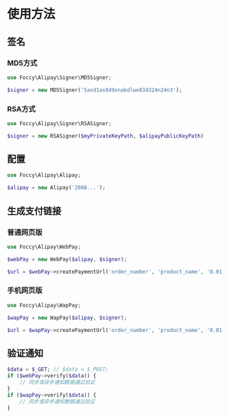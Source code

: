 # 使用方法

## 签名

### MD5方式
```php
use Foccy\Alipay\Signer\MD5Signer;

$signer = new MD5Signer('5asd1as849xnakdlwe834324n24n3');
```

### RSA方式
```php
use Foccy\Alipay\Signer\RSASigner;

$signer = new RSASigner($myPrivateKeyPath, $alipayPublicKeyPath)
```


## 配置
```php
use Foccy\Alipay\Alipay;

$alipay = new Alipay('2088...');
```

## 生成支付链接

### 普通网页版
```php
use Foccy\Alipay\WebPay;

$webPay = new WebPay($alipay, $signer);

$url = $webPay->createPaymentUrl('order_number', 'product_name', '0.01', 'http://www.foo.com/notify.php', 'http://www.foo.com/return.php', 'CMB');
```

### 手机网页版
```php
use Foccy\Alipay\WapPay;

$wapPay = new WapPay($alipay, $signer);

$url = $wapPay->createPaymentUrl('order_number', 'product_name', '0.01', 'http://www.foo.com/notify.php', 'http://www.foo.com/return.php');
```

## 验证通知
```php
$data = $_GET; // $data = $_POST;
if ($webPay->verify($data)) {
    // 同步或异步通知数据通过验证
}
if ($wapPay->verify($data)) {
    // 同步或异步通知数据通过验证
}
```